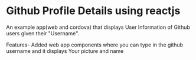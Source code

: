 # Github Profile Details using reactjs
An example app(web and cordova) that displays User Information of Github users given their "Username".

Features-
Added web app components where you can type in the github username and it displays Your picture and name